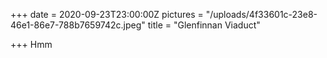 +++
date = 2020-09-23T23:00:00Z
pictures = "/uploads/4f33601c-23e8-46e1-86e7-788b7659742c.jpeg"
title = "Glenfinnan Viaduct"

+++
Hmm